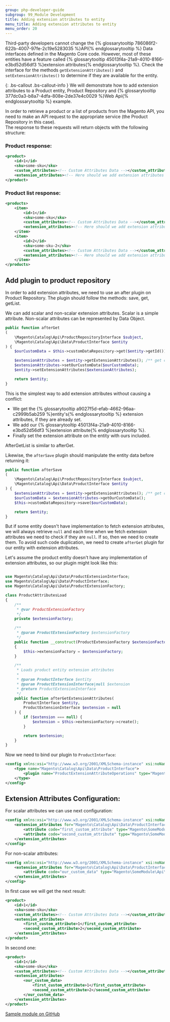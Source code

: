 ```yaml
---
group: php-developer-guide
subgroup: 99_Module Development
title: Adding extension attributes to entity
menu_title: Adding extension attributes to entity
menu_order: 20
---
```


Third-party developers cannot change the {% glossarytooltip 786086f2-622b-4007-97fe-2c19e5283035 %}API{% endglossarytooltip %} Data interfaces defined in the Magento Core code.  However, most of these entities have a feature called {% glossarytooltip 45013f4a-21a9-4010-8166-e3bd52d56df3 %}extension attributes{% endglossarytooltip %}.  Check the interface for the methods `getExtensionAttributes()` and `setExtensionAttributes()` to determine if they are available for the entity.

{: .bs-callout .bs-callout-info }
We will demonstrate how to add extension attributes to a Product entity, Product Repository and {% glossarytooltip 377dc0a3-b8a7-4dfa-808e-2de37e4c0029 %}Web Api{% endglossarytooltip %} example.

In order to retrieve a product or a list of products from the Magento API, you need to make an API request to the appropriate service (the Product Repository in this case).  
The response to these requests will return objects with the following structure:

### Product response:

```xml
<product>
    <id>1</id>
    <sku>some-sku</sku>
    <custom_attributes><!-- Custom Attributes Data --></custom_attributes>
    <extension_attributes><!-- Here should we add extension attributes data --></extension_attributes>
</product>
```

### Product list response:

```xml
<products>
    <item>
        <id>1</id>
        <sku>some-sku</sku>
        <custom_attributes><!-- Custom Attributes Data --></custom_attributes>
        <extension_attributes><!-- Here should we add extension attributes data --></extension_attributes>
    </item>
    <item>
        <id>2</id>
        <sku>some-sku-2</sku>
        <custom_attributes><!-- Custom Attributes Data --></custom_attributes>
        <extension_attributes><!-- Here should we add extension attributes data --></extension_attributes>
    </item>
</products>
```

## Add plugin to product repository

In order to add extension attributes, we need to use an after plugin on Product Repository.
The plugin should follow the methods: save, get, getList.

We can add scalar and non-scalar extension attributes.
Scalar is a simple attribute.
Non-scalar attributes can be represented by Data Object.

```php
public function afterGet
(
    \Magento\Catalog\Api\ProductRepositoryInterface $subject,
    \Magento\Catalog\Api\Data\ProductInterface $entity
) {
    $ourCustomData = $this->customDataRepository->get($entity->getId());

    $extensionAttributes = $entity->getExtensionAttributes(); /** get current extension attributes from entity **/
    $extensionAttributes->setOurCustomData($ourCustomData);
    $entity->setExtensionAttributes($extensionAttributes);

    return $entity;
}
```

This is the simplest way to add extension attributes without causing a conflict:  
- We get the {% glossarytooltip a9027f5d-efab-4662-96aa-c2999b5ab259 %}entity's{% endglossarytooltip %} extension attributes, if they are already set.
 - We add our {% glossarytooltip 45013f4a-21a9-4010-8166-e3bd52d56df3 %}extension attribute{% endglossarytooltip %}.
- Finally set the extension attribute on the entity with ours included.  

AfterGetList is similar to afterGet.

Likewise, the `afterSave` plugin should manipulate the entity data before returning it:

```php
public function afterSave
(
    \Magento\Catalog\Api\ProductRepositoryInterface $subject,
    \Magento\Catalog\Api\Data\ProductInterface $entity
) {
    $extensionAttributes = $entity->getExtensionAttributes(); /** get current extension attributes from entity **/
    $ourCustomData = $extensionAttributes->getOurCustomData();
    $this->customDataRepository->save($ourCustomData);

    return $entity;
}
```

But if some entity doesn't have implementation to fetch extension attributes, we will always retrieve `null` and each time when we fetch extension attributes we need to check if they are `null`. If so, then we need to create them. To avoid such code duplication, we need to create `afterGet` plugin for our entity with extension attributes.

Let's assume the product entity doesn't have any implementation of extension attributes, so our plugin might look like this:

```php

use Magento\Catalog\Api\Data\ProductExtensionInterface;
use Magento\Catalog\Api\Data\ProductInterface;
use Magento\Catalog\Api\Data\ProductExtensionFactory;

class ProductAttributesLoad
{
    /**
     * @var ProductExtensionFactory
     */
    private $extensionFactory;

    /**
     * @param ProductExtensionFactory $extensionFactory
     */
    public function __construct(ProductExtensionFactory $extensionFactory)
    {
        $this->extensionFactory = $extensionFactory;
    }

    /**
     * Loads product entity extension attributes
     *
     * @param ProductInterface $entity
     * @param ProductExtensionInterface|null $extension
     * @return ProductExtensionInterface
     */
    public function afterGetExtensionAttributes(
        ProductInterface $entity,
        ProductExtensionInterface $extension = null
    ) {
        if ($extension === null) {
            $extension = $this->extensionFactory->create();
        }

        return $extension;
    }
}

```

Now we need to bind our plugin to `ProductInterface`:

```xml
<config xmlns:xsi="http://www.w3.org/2001/XMLSchema-instance" xsi:noNamespaceSchemaLocation="urn:magento:framework:ObjectManager/etc/config.xsd">
    <type name="Magento\Catalog\Api\Data\ProductInterface">
        <plugin name="ProductExtensionAttributeOperations" type="Magento\Catalog\Plugin\ProductAttributesLoad"/>
    </type>
</config>
```

## Extension Attributes Configuration:

For scalar attributes we can use next configuration:
```xml
<config xmlns:xsi="http://www.w3.org/2001/XMLSchema-instance" xsi:noNamespaceSchemaLocation="urn:magento:framework:Api/etc/extension_attributes.xsd">
    <extension_attributes for="Magento\Catalog\Api\Data\ProductInterface">
        <attribute code="first_custom_attribute" type="Magento\SomeModule\Api\Data\CustomDataInterface" />
        <attribute code="second_custom_attribute" type="Magento\SomeModule\Api\Data\CustomDataInterface" />
    </extension_attributes>
</config>
```

For non-scalar attributes:
```xml
<config xmlns:xsi="http://www.w3.org/2001/XMLSchema-instance" xsi:noNamespaceSchemaLocation="urn:magento:framework:Api/etc/extension_attributes.xsd">
    <extension_attributes for="Magento\Catalog\Api\Data\ProductInterface">
        <attribute code="our_custom_data" type="Magento\SomeModule\Api\Data\CustomDataInterface[]" />
    </extension_attributes>
</config>
```

In first case we will get the next result:

```xml
<product>
    <id>1</id>
    <sku>some-sku</sku>
    <custom_attributes><!-- Custom Attributes Data --></custom_attributes>
    <extension_attributes>
        <first_custom_attribute>1</first_custom_attribute>
        <second_custom_attribute>2</second_custom_attribute>
    </extension_attributes>
</product>
```

In second one:
```xml
<product>
    <id>1</id>
    <sku>some-sku</sku>
    <custom_attributes><!-- Custom Attributes Data --></custom_attributes>
    <extension_attributes>
        <our_custom_data>
            <first_custom_attribute>1</first_custom_attribute>
            <second_custom_attribute>2</second_custom_attribute>
        </our_custom_data>
    </extension_attributes>
</product>
```

[Sample module on GitHub](https://github.com/magento/magento2-samples/tree/master/sample-external-links)
